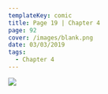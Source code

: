 ```yaml
---
templateKey: comic
title: Page 19 | Chapter 4
page: 92
cover: /images/blank.png
date: 03/03/2019
tags:
  - Chapter 4
---
```

![](/images/0088-4-19.png)
